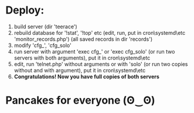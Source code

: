 # Deploy:
1. build server (dir 'teerace')
1. rebuild database for '!stat', '!top' etc (edit, run, put in cron\systemd\etc 'monitor_records.php') (all saved records in dir 'records')
1. modify 'cfg_', 'cfg_solo'
1. run server with argument 'exec cfg_' or 'exec cfg_solo' (or run two servers with both arguments), put it in cron\systemd\etc
1. edit, run 'telnet.php' without arguments or with 'solo' (or run two copies without and with argument), put it in cron\systemd\etc
1. **Congratulations! Now you have full copies of both servers**

# Pancakes for everyone (ʘ‿ʘ)
